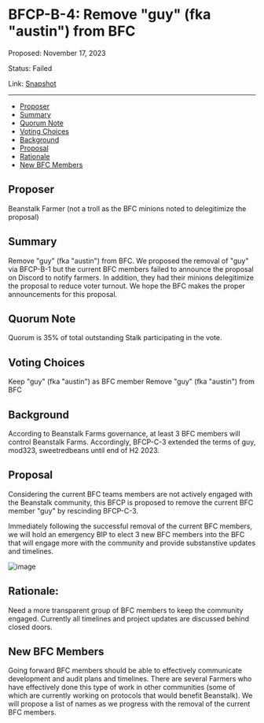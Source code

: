 # BFCP-B-4: Remove "guy" (fka "austin") from BFC

Proposed: November 17, 2023

Status: Failed

Link: [Snapshot](https://snapshot.org/#/beanstalkfarms.eth/proposal/0x13f6be7ab27468b640784f7262e74b292202077eb40e0981c4b91d5f2f0bafbe)

---

- [Proposer](#proposer)
- [Summary](#summary)
- [Quorum Note](#quorum-note)
- [Voting Choices](#voting-choices)
- [Background](#background)
- [Proposal](#proposal)
- [Rationale](#rationale)
- [New BFC Members](#new-bfc-members)

## Proposer
Beanstalk Farmer (not a troll as the BFC minions noted to delegitimize the proposal)

## Summary
Remove "guy" (fka "austin") from BFC. We proposed the removal of "guy" via BFCP-B-1 but the current BFC members failed to announce the proposal on Discord to notify farmers. In addition, they had their minions delegitimize the proposal to reduce voter turnout. We hope the BFC makes the proper announcements for this proposal.  

## Quorum Note
Quorum is 35% of total outstanding Stalk participating in the vote.

## Voting Choices
Keep "guy" (fka "austin") as BFC member
Remove "guy" (fka "austin") from BFC

## Background
According to Beanstalk Farms governance, at least 3 BFC members will control Beanstalk Farms. Accordingly, BFCP-C-3 extended the terms of guy, mod323, sweetredbeans until end of H2 2023. 

## Proposal
Considering the current BFC teams members are not actively engaged with the Beanstalk community, this BFCP is proposed to remove the current BFC member "guy" by rescinding BFCP-C-3. 

Immediately following the successful removal of the current BFC members, we will hold an emergency BIP to elect 3 new BFC members into the BFC that will engage more with the community and provide substanstive updates and timelines.
 
![image](ipfs://bafybeieyvifyd3bbizecuu4iuff7kro7ockxyoki4mp6okeufdhcy4tkia)
    
## Rationale:
Need a more transparent group of BFC members to keep the community engaged. Currently all timelines and project updates are discussed behind closed doors.

## New BFC Members
Going forward BFC members should be able to effectively communicate development and audit plans and timelines. There are several Farmers who have effectively done this type of work in other communities (some of which are currently working on protocols that would benefit Beanstalk). We will propose a list of names as we progress with the removal of the current BFC members.
